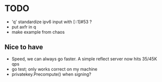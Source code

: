 # TODO

* 'q' standardize ipv6 input with [::1]#53 ?
* put axfr in q
* make example from chaos

## Nice to have

* Speed, we can always go faster. A simple reflect server now hits 35/45K qps
* go test; only works correct on my machine
* privatekey.Precompute() when signing? 
